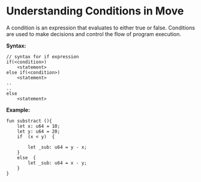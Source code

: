 # Understanding Conditions in Move

A condition is an expression that evaluates to either true or false. Conditions are used to make decisions and control the flow of program execution.

**Syntax:**
```
// syntax for if expression
if(<condition>)
    <statement>
else if(<condition>)
    <statement>
..
..
else
    <statement>
```
**Example:**
```
fun substract (){
	let x: u64 = 10;
	let y: u64 = 20;
	if  (x < y)  {
	
		let _sub: u64 = y - x;
	}
	else  {
		let _sub: u64 = x - y;
	}
}
```
